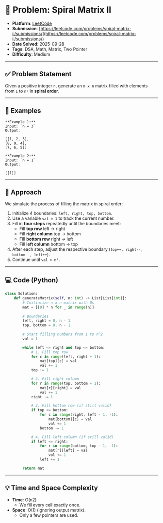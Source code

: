 # 🧲 Problem: Spiral Matrix II

- **Platform**: [LeetCode](https://leetcode.com/problems/spiral-matrix-ii/description/)
- **Submission**: [https://leetcode.com/problems/spiral-matrix-ii/submissions/](https://leetcode.com/problems/spiral-matrix-ii/submissions/)
- **Date Solved**: 2025-09-28
- **Tags**: DSA, Math, Matrix, Two Pointer
- **Difficulty**: Medium

---

## ✅ Problem Statement
Given a positive integer `n`, generate an `n x n` matrix filled with elements from `1` to `n²` in **spiral order**.

---

## 🔹 Examples
```text
**Example 1:**  
Input: `n = 3`  
Output: 

[[1, 2, 3],
[8, 9, 4],
[7, 6, 5]]

**Example 2:**  
Input: `n = 1`  
Output:

[[1]]
```
---

## 🔹 Approach

We simulate the process of filling the matrix in spiral order:

1. Initialize 4 boundaries: `left, right, top, bottom`.  
2. Use a variable `val = 1` to track the current number.  
3. Fill in **four steps** repeatedly until the boundaries meet:
   - Fill **top row** left → right  
   - Fill **right column** top → bottom  
   - Fill **bottom row** right → left  
   - Fill **left column** bottom → top  
4. After each step, adjust the respective boundary (`top++, right--, bottom--, left++`).  
5. Continue until `val > n²`.


---

## 💻 Code (Python)

```python
class Solution:
    def generateMatrix(self, n: int) -> List[List[int]]:
        # Initialize n x n matrix with 0s
        mat = [[0] * n for _ in range(n)]
        
        # Boundaries
        left, right = 0, n - 1
        top, bottom = 0, n - 1
        
        # Start filling numbers from 1 to n^2
        val = 1

        while left <= right and top <= bottom:
            # 1. Fill top row
            for c in range(left, right + 1):
                mat[top][c] = val
                val += 1
            top += 1

            # 2. Fill right column
            for r in range(top, bottom + 1):
                mat[r][right] = val
                val += 1
            right -= 1

            # 3. Fill bottom row (if still valid)
            if top <= bottom:
                for c in range(right, left - 1, -1):
                    mat[bottom][c] = val
                    val += 1
                bottom -= 1

            # 4. Fill left column (if still valid)
            if left <= right:
                for r in range(bottom, top - 1, -1):
                    mat[r][left] = val
                    val += 1
                left += 1

        return mat

```

---

## 💡 Time and Space Complexity
- **Time**: O(n2)
    - We fill every cell exactly once.
- **Space**: O(1) (ignoring output matrix).
    - Only a few pointers are used.
